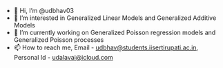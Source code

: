 - 👋 Hi, I’m @udbhav03
- 👀 I’m interested in Generalized Linear Models and Generalized Additive Models
- 🌱 I’m currently working on Generalized Poisson regression models and Generalized Poisson processes
- 📫 How to reach me, Email - udbhav@students.iisertirupati.ac.in,
                     Personal Id - udalavai@icloud.com

<!---
udbhav03/udbhav03 is a ✨ special ✨ repository because its `README.md` (this file) appears on your GitHub profile.
You can click the Preview link to take a look at your changes.
--->
